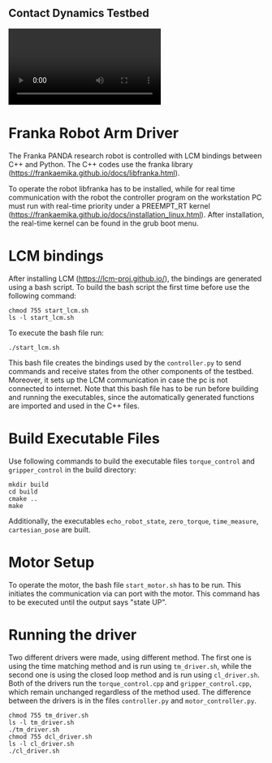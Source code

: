 ## Contact Dynamics Testbed

![](video.mp4)

# Franka Robot Arm Driver
The Franka PANDA research robot is controlled with LCM bindings between C++ and Python. The C++ codes use the franka library (https://frankaemika.github.io/docs/libfranka.html).

To operate the robot libfranka has to be installed, while for real time communication with the robot the controller program on the workstation PC must run with real-time priority under a PREEMPT_RT kernel (https://frankaemika.github.io/docs/installation_linux.html). After installation, the real-time kernel can be found in the grub boot menu. 

# LCM bindings
After installing LCM (https://lcm-proj.github.io/), the bindings are generated using a bash script. To build the bash script the first time before use the following command:
```
chmod 755 start_lcm.sh
ls -l start_lcm.sh
```
To execute the bash file run:
```
./start_lcm.sh
```
This bash file creates the bindings used by the `controller.py` to send commands and receive states from the other components of the testbed. Moreover, it sets up the LCM communication in case the pc is not connected to internet. Note that this bash file has to be run before building and running the executables, since the automatically generated functions are imported and used in the C++ files.

# Build Executable Files
Use following commands to build the executable files `torque_control` and `gripper_control` in the build directory:
```
mkdir build
cd build
cmake ..
make
```
Additionally, the executables `echo_robot_state`, `zero_torque`, `time_measure`, `cartesian_pose` are built.

# Motor Setup
To operate the motor, the bash file `start_motor.sh` has to be run. This initiates the communication via can port with the motor. This command has to be executed until the output says "state UP".

# Running the driver
Two different drivers were made, using different method. The first one is using the time matching method and is run using `tm_driver.sh`, while the second one is using the closed loop method and is run using `cl_driver.sh`. Both of the drivers run the `torque_control.cpp` and `gripper_control.cpp`, which remain unchanged regardless of the method used. The difference between the drivers is in the files `controller.py` and `motor_controller.py`.

```
chmod 755 tm_driver.sh
ls -l tm_driver.sh
./tm_driver.sh
chmod 755 dcl_driver.sh
ls -l cl_driver.sh
./cl_driver.sh
```
